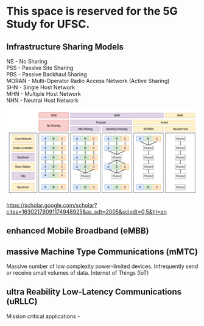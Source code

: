 # This space is reserved for the 5G Study for UFSC.

## Infrastructure Sharing Models 

NS - No Sharing<br />
PSS - Passive Site Sharing<br />
PBS - Passive Backhaul Sharing<br />
MORAN - Multi-Operator Radio Access Network (Active Sharing)<br />
SHN - Single Host Network<br />
MHN - Multiple Host Network<br />
NHN - Neutral Host Network<br />

![Share Types](images/shareTypes.png)

https://scholar.google.com/scholar?cites=16302179091174948925&as_sdt=2005&sciodt=0,5&hl=en

## enhanced Mobile Broadband (eMBB)

## massive Machine Type Communications (mMTC)
Massive number of low complexity power-limited devices. 
Infrequently send or receive small volumes of data.
Internet of Things (IoT)

## ultra Reability Low-Latency Communications (uRLLC)
Mission critical applications - 
